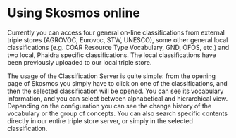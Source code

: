 # Using Skosmos online

Currently you can access four general on-line classifications from external triple stores (AGROVOC, Eurovoc, STW, UNESCO), some other general local classifications (e.g. COAR Resource Type Vocabulary, GND, ÖFOS, etc.) and two local, Phaidra specific classifications.
The local classifications have been previously  uploaded to our local triple store.

The usage of the Classification Server is quite simple: from the opening page of Skosmos you simply have to click on one of the classifications, and then the selected classification will be opened. You can see its vocabulary information, and you can select between alphabetical and hierarchical view. Depending on the configuration you can see the change history of the vocabulary or the group of concepts. You can also search specific contents directly in our entire triple store server, or simply in the selected classification.